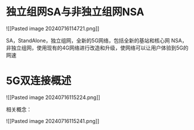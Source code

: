 # 独立组网SA与非独立组网NSA

![[Pasted image 20240716114721.png]]

SA，StandAlone，独立组网，全新的5G网络，包括全新的基站和核心网
NSA，非独立组网，使用现有的4G网络进行改造和升级，使网络可以让用户体验到5G的网速

# 5G双连接概述

![[Pasted image 20240716115224.png]]

相关概念：

![[Pasted image 20240716115241.png]]

